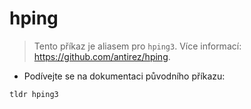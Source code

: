 # hping

> Tento příkaz je aliasem pro `hping3`.
> Více informací: <https://github.com/antirez/hping>.

- Podívejte se na dokumentaci původního příkazu:

`tldr hping3`
